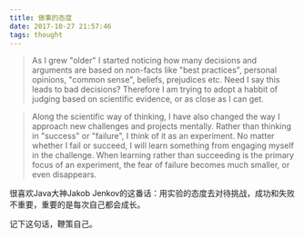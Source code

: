 ```yaml
---
title: 做事的态度
date: 2017-10-27 21:57:46
tags: thought
---
```


> As I grew "older" I started noticing how many decisions and arguments are based on non-facts like "best practices", personal opinions, "common sense", beliefs, prejudices etc. Need I say this leads to bad decisions? Therefore I am trying to adopt a habbit of judging based on scientific evidence, or as close as I can get.

> Along the scientific way of thinking, I have also changed the way I approach new challenges and projects mentally. Rather than thinking in "success" or "failure", I think of it as an experiment. No matter whether I fail or succeed, I will learn something from engaging myself in the challenge. When learning rather than succeeding is the primary focus of an experiment, the fear of failure becomes much smaller, or even disappears.

很喜欢Java大神Jakob Jenkov的这番话：用实验的态度去对待挑战，成功和失败不重要，重要的是每次自己都会成长。

记下这句话，鞭策自己。
